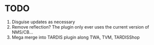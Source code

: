 # TODO

1. Disguise updates as necessary
2. Remove reflection? The plugin only ever uses the current version of NMS/CB...
3. Mega merge into TARDIS plugin along TWA, TVM, TARDISShop
